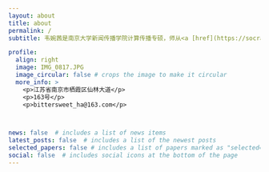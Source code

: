 ```yaml
---
layout: about
title: about
permalink: /
subtitle: 韦婉茜是南京大学新闻传播学院计算传播专硕，师从<a [href](https://socratesclub.github.io/)='#'>Cheng-jun Wang</a>。暂无个人研究方向，仍在探索当中……

profile:
  align: right
  image: IMG_0817.JPG
  image_circular: false # crops the image to make it circular
  more_info: >
    <p>江苏省南京市栖霞区仙林大道</p>
    <p>163号</p>
    <p>bittersweet_ha@163.com</p>



news: false  # includes a list of news items
latest_posts: false  # includes a list of the newest posts
selected_papers: false # includes a list of papers marked as "selected={true}"
social: false  # includes social icons at the bottom of the page
---
```



